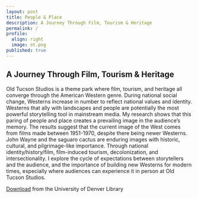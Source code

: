 ```yaml
---
layout: post
title: People & Place 
description: A Journey Through Film, Tourism & Heritage
permalink: /
profile:
  align: right
  image: ot.png
published: true
---
```


## A Journey Through Film, Tourism & Heritage

Old Tucson Studios is a theme park where film, tourism, and heritage all converge through the American Western genre. During national social change, Westerns increase in number to reflect national values and identity. Westerns that ally with landscapes and people are potentially the most powerful storytelling tool in mainstream media. My research shows that this paring of people and place creates a prevailing image in the audience’s memory. The results suggest that the current image of the West comes from films made between 1951-1970, despite there being newer Westerns. John Wayne and the saguaro cactus are enduring images with historic, cultural, and pilgrimage-like importance. Through national identity/history/film, film-induced tourism, decolonization, and intersectionality. I explore the cycle of expectations between storytellers and the audience, and the importance of building new Westerns for modern times, especially where audiences can experience it in person at Old Tucson Studios.

[Download](https://digitalcommons.du.edu/etd/1725/) from the University of Denver Library